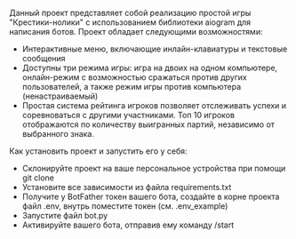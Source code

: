 Данный проект представляет собой реализацию простой игры "Крестики-нолики" с использованием библиотеки aiogram для написания ботов. Проект обладает следующими возможностями:

- Интерактивные меню, включающие инлайн-клавиатуры и текстовые сообщения
- Доступны три режима игры: игра на двоих на одном компьютере, онлайн-режим с возможностью сражаться против других пользователей, а также режим игры против компьютера (ненастраиваемый)
- Простая система рейтинга игроков позволяет отслеживать успехи и соревноваться с другими участниками. Топ 10 игроков отображаются по количеству выигранных партий, независимо от выбранного знака.

Как установить проект и запустить его у себя: 
- Склонируйте проект на ваше персональное устройства при помощи git clone
- Установите все зависимости из файла requirements.txt
- Получите у BotFather токен вашего бота, создайте в корне проекта файл .env, внутрь поместите токен (см. .env_example)
- Запустите файл bot.py
- Активируйте вашего бота, отправив ему команду /start
